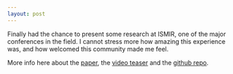 ```yaml
---
layout: post
---
```


Finally had the chance to present some research at ISMIR, one of the major conferences in the field. I cannot stress more how amazing this experience was, and how welcomed this community made me feel.

More info here about the [paper](https://archives.ismir.net/ismir2021/paper/000076.pdf), the [video teaser](https://www.youtube.com/watch?v=-GVwkz2QAq0&feature=youtu.be) and the [github repo](https://github.com/dada-bots/dadaGP).
